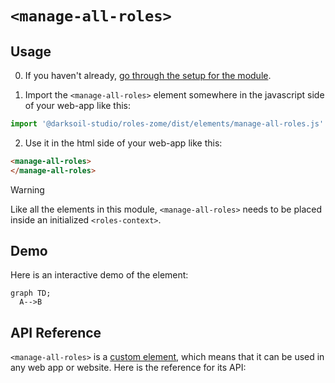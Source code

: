 # `<manage-all-roles>`

## Usage

0. If you haven't already, [go through the setup for the module](/setup).

1. Import the `<manage-all-roles>` element somewhere in the javascript side of your web-app like this:

```js
import '@darksoil-studio/roles-zome/dist/elements/manage-all-roles.js'
```

2. Use it in the html side of your web-app like this:

```html
<manage-all-roles>
</manage-all-roles>
```

> [!WARNING]
> Like all the elements in this module, `<manage-all-roles>` needs to be placed inside an initialized `<roles-context>`.

## Demo

Here is an interactive demo of the element:

<element-demo>
</element-demo>

```mermaid
graph TD;
  A-->B
```

<script setup>
import { onMounted } from "vue";
import { ProfilesClient, ProfilesStore } from '@darksoil-studio/profiles-zome';
import { demoProfiles, ProfilesZomeMock } from '@darksoil-studio/profiles-zome/dist/mocks.js';
import { decodeHashFromBase64, encodeHashToBase64 } from '@holochain/client';
import { render } from "lit";
import { html, unsafeStatic } from "lit/static-html.js";

import { RolesZomeMock, sampleRoleClaim } from "../../ui/src/mocks.ts";
import { RolesStore } from "../../ui/src/roles-store.ts";
import { RolesClient } from "../../ui/src/roles-client.ts";

onMounted(async () => {
  // Elements need to be imported on the client side, not the SSR side
  // Reference: https://vitepress.dev/guide/ssr-compat#importing-in-mounted-hook
  await import('@api-viewer/docs/lib/api-docs.js');
  await import('@api-viewer/demo/lib/api-demo.js');
  await import('@darksoil-studio/profiles-zome/dist/elements/profiles-context.js');
  if (!customElements.get('roles-context')) await import('../../ui/src/elements/roles-context.ts');
  if (!customElements.get('manage-all-roles')) await import('../../ui/src/elements/manage-all-roles.ts');

  const profiles = await demoProfiles();

  const profilesMock = new ProfilesZomeMock(
    profiles,
    Array.from(profiles.keys())[0]
  );
  const profilesStore = new ProfilesStore(new ProfilesClient(profilesMock, "roles_test"));

  const mock = new RolesZomeMock();
  const client = new RolesClient(mock, "roles_test");

  const roleClaim = await sampleRoleClaim(client);

  const record = await mock.create_role_claim(roleClaim);

  const store = new RolesStore(client, {
    roles_config: [{
      role: 'editor',
      singular_name: 'editor',
      plural_name: 'editor',
      description: 'editor',
    }]
  });
  
  render(html`
    <profiles-context .store=${profilesStore}>
      <roles-context .store=${store}>
        <api-demo src="custom-elements.json" only="manage-all-roles" exclude-knobs="store">
          <template data-element="manage-all-roles" data-target="host">
            <manage-all-roles ></manage-all-roles>
          </template>
        </api-demo>
      </roles-context>
    </profiles-context>
  `, document.querySelector('element-demo'))
  })


</script>

## API Reference

`<manage-all-roles>` is a [custom element](https://web.dev/articles/custom-elements-v1), which means that it can be used in any web app or website. Here is the reference for its API:

<api-docs src="custom-elements.json" only="manage-all-roles">
</api-docs>
